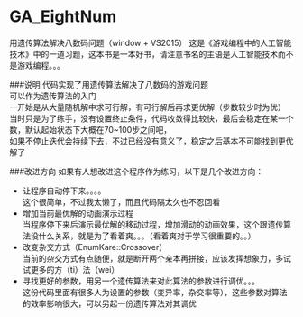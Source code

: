 # GA_EightNum
用遗传算法解决八数码问题（window + VS2015）
这是《游戏编程中的人工智能技术》中的一道习题，这本书是一本好书，请注意书名的主语是人工智能技术而不是游戏编程。。。

###说明
代码实现了用遗传算法解决了八数码的游戏问题  
可以作为遗传算法的入门  
一开始是从大量随机解中求可行解，有可行解后再求更优解（步数较少时为优）  
当时只是为了练手，没有设置终止条件，代码收敛得比较快，最后会稳定在某一个数，默认起始状态下大概在70~100步之间吧，  
如果不停止迭代会持续下去，不过已经没有意义了，稳定之后基本不可能找到更优解了  

###改进方向
如果有人想改进这个程序作为练习，以下是几个改进方向：  
* 让程序自动停下来。。。。  
  这个很简单，不过我太懒了，而且代码隔太久也不忍回看  
* 增加当前最优解的动画演示过程  
  当程序停下来后演示最优解的移动过程，增加滑动的动画效果，这个跟遗传算法没什么关系，就是为了看着爽。。。（看着爽对于学习很重要的。。）  
* 改变杂交方式（EnumKare::Crossover）  
  当前的杂交方式有点随便，就是断开两个亲本再拼接，应该发挥想象力，多试试更多的方（ti）法（wei）  
* 寻找更好的参数，用另一个遗传算法来对此算法的参数进行调优。。。  
  这份代码里面有很多人为设置的参数（变异率，杂交率等），这些参数对算法的效率影响很大，可以另起一份遗传算法对其调优  
